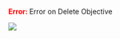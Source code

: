

<span style="color:red"><b> Error: </b></span> Error on   Delete Objective
      

![](https://storage.googleapis.com/fluxble-reporting/screenShot424jRl4jbEmi8H8.png?authuser=1)